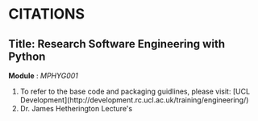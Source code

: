 CITATIONS
====================
Title: Research Software Engineering with Python
--------------------------------
**Module** : *MPHYG001*
<ol>
<li> To refer to the base code and packaging guidlines, please visit: [UCL Development](http://development.rc.ucl.ac.uk/training/engineering/) </li>
<li> Dr. James Hetherington Lecture's </li>
</ol>